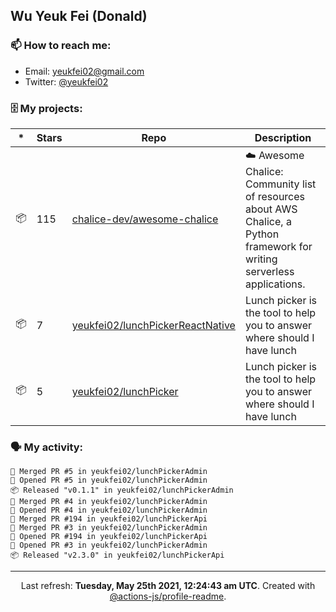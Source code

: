 ## Wu Yeuk Fei (Donald)

### 📫 How to reach me:

- Email: [yeukfei02@gmail.com](yeukfei02@gmail.com)
- Twitter: [@yeukfei02](https://twitter.com/yeukfei02)

### 🗄 My projects:

|*|Stars|Repo|Description|
|---|---|---|---|
| 📦 | 115 | [chalice-dev/awesome-chalice](https://github.com/chalice-dev/awesome-chalice) | ☁️ Awesome Chalice: Community list of resources about AWS Chalice, a Python framework for writing serverless applications. |
| 📦 | 7 | [yeukfei02/lunchPickerReactNative](https://github.com/yeukfei02/lunchPickerReactNative) | Lunch picker is the tool to help you to answer where should I have lunch |
| 📦 | 5 | [yeukfei02/lunchPicker](https://github.com/yeukfei02/lunchPicker) | Lunch picker is the tool to help you to answer where should I have lunch |

### 🗣 My activity:

```
🎉 Merged PR #5 in yeukfei02/lunchPickerAdmin
💪 Opened PR #5 in yeukfei02/lunchPickerAdmin
📦 Released "v0.1.1" in yeukfei02/lunchPickerAdmin
🎉 Merged PR #4 in yeukfei02/lunchPickerAdmin
💪 Opened PR #4 in yeukfei02/lunchPickerAdmin
🎉 Merged PR #194 in yeukfei02/lunchPickerApi
🎉 Merged PR #3 in yeukfei02/lunchPickerAdmin
💪 Opened PR #194 in yeukfei02/lunchPickerApi
💪 Opened PR #3 in yeukfei02/lunchPickerAdmin
📦 Released "v2.3.0" in yeukfei02/lunchPickerApi
```

<!-- <img src="https://github-readme-stats.vercel.app/api?username=yeukfei02&show_icons=true&count_private=true&theme=radical" />

<img src="https://github-readme-stats.vercel.app/api/top-langs/?username=yeukfei02&theme=radical" /> -->

---

<p align="center">Last refresh: <b>Tuesday, May 25th 2021, 12:24:43 am UTC</b>. Created with <a href=https://github.com/marketplace/actions/profile-readme>@actions-js/profile-readme</a>.</p>
